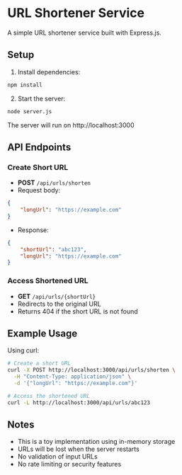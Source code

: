 # URL Shortener Service

A simple URL shortener service built with Express.js.

## Setup

1. Install dependencies:
```bash
npm install
```

2. Start the server:
```bash
node server.js
```

The server will run on http://localhost:3000

## API Endpoints

### Create Short URL
- **POST** `/api/urls/shorten`
- Request body:
```json
{
    "longUrl": "https://example.com"
}
```
- Response:
```json
{
    "shortUrl": "abc123",
    "longUrl": "https://example.com"
}
```

### Access Shortened URL
- **GET** `/api/urls/{shortUrl}`
- Redirects to the original URL
- Returns 404 if the short URL is not found

## Example Usage

Using curl:
```bash
# Create a short URL
curl -X POST http://localhost:3000/api/urls/shorten \
  -H "Content-Type: application/json" \
  -d '{"longUrl": "https://example.com"}'

# Access the shortened URL
curl -L http://localhost:3000/api/urls/abc123
```

## Notes
- This is a toy implementation using in-memory storage
- URLs will be lost when the server restarts
- No validation of input URLs
- No rate limiting or security features 